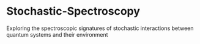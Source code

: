 # Stochastic-Spectroscopy
Exploring the spectroscopic signatures of stochastic interactions between quantum systems and their environment
